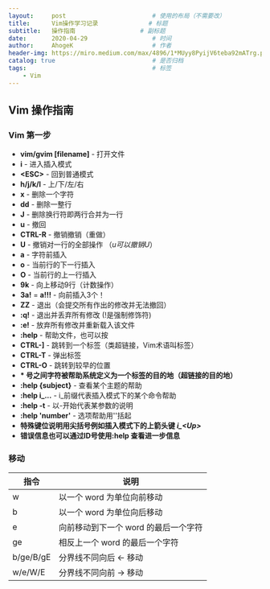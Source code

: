 ```yaml
---
layout:     post                        # 使用的布局（不需要改）
title:      Vim操作学习记录              # 标题
subtitle:   操作指南                  # 副标题
date:       2020-04-29                  # 时间
author:     AhogeK                      # 作者
header-img: https://miro.medium.com/max/4896/1*MUyy8PyijV6teba92mATrg.png     # 这篇文章标题背景图片
catalog: true                           # 是否归档
tags:                                   # 标签
    - Vim
---
```

## Vim 操作指南
### Vim 第一步
* **vim/gvim [filename]** - 打开文件
* **i** - 进入插入模式
* **\<ESC>** - 回到普通模式
* **h/j/k/l** - 上/下/左/右 
* **x** - 删除一个字符
* **dd** - 删除一整行
* **J** - 删除换行符即两行合并为一行
* **u** - 撤回
* **CTRL-R** - 撤销撤销（重做）
* **U** - 撤销对一行的全部操作 （*u可以撤销U*）
* **a** - 字符前插入
* **o** - 当前行的下一行插入
* **O** - 当前行的上一行插入
* **9k** - 向上移动9行（计数操作）
* **3a!<Esc>** = **a!!!<Esc>** - 向前插入3个！
* **ZZ** - 退出（会提交所有作出的修改并无法撤回）
* **:q!** - 退出并丢弃所有修改 (!是强制修饰符)
* **:e!** - 放弃所有修改并重新载入该文件
* **:help** - 帮助文件，也可以按<F1>
* **CTRL-]** - 跳转到一个标签（类超链接，Vim术语叫标签）
* **CTRL-T** - 弹出标签
* **CTRL-O** - 跳转到较早的位置
* **\* 号之间字符被帮助系统定义为一个标签的目的地（超链接的目的地）**
* **:help {subject}** - 查看某个主题的帮助
* **:help i_...** - i_前缀代表插入模式下的某个命令帮助
* **:help -t** - 以-开始代表某参数的说明
* **:help 'number'** - 选项帮助用''括起
* **特殊键位说明用尖括号例如插入模式下的上箭头键 *i_\<Up>***
* **错误信息也可以通过ID号使用:help 查看进一步信息**

### 移动
| 指令 | 说明 |
| --- | --- |
| w | 以一个 word 为单位向前移动 |
| b | 以一个 word 为单位向后移动 |
| e | 向前移动到下一个 word 的最后一个字符 |
| ge | 相反上一个 word 的最后一个字符 |
| b/ge/B/gE | 分界线不同向后 <- 移动 |
| w/e/W/E | 分界线不同向前 -> 移动 |
